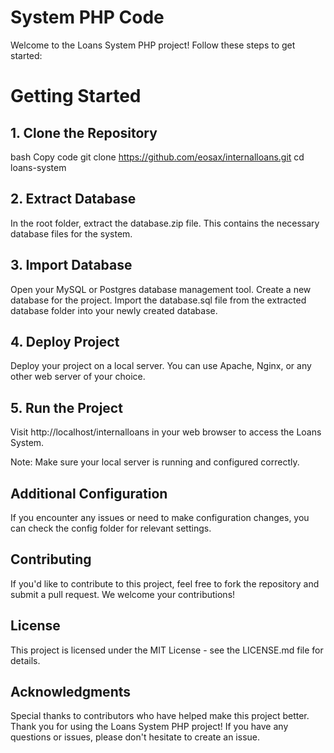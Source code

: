 # System PHP Code
Welcome to the Loans System PHP project! Follow these steps to get started:

# Getting Started
## 1. Clone the Repository
bash
Copy code
git clone https://github.com/eosax/internalloans.git
cd loans-system
## 2. Extract Database
In the root folder, extract the database.zip file. This contains the necessary database files for the system.

## 3. Import Database
Open your MySQL or Postgres database management tool.
Create a new database for the project.
Import the database.sql file from the extracted database folder into your newly created database.
## 4. Deploy Project
Deploy your project on a local server. You can use Apache, Nginx, or any other web server of your choice.

## 5. Run the Project
Visit http://localhost/internalloans in your web browser to access the Loans System.

Note: Make sure your local server is running and configured correctly.

## Additional Configuration
If you encounter any issues or need to make configuration changes, you can check the config folder for relevant settings.

## Contributing
If you'd like to contribute to this project, feel free to fork the repository and submit a pull request. We welcome your contributions!

## License
This project is licensed under the MIT License - see the LICENSE.md file for details.

## Acknowledgments
Special thanks to contributors who have helped make this project better.
Thank you for using the Loans System PHP project! If you have any questions or issues, please don't hesitate to create an issue.